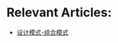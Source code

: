 # Relevant Articles:
- [设计模式-组合模式](https://yuangaopeng.com/2019/09/04/%E8%AE%BE%E8%AE%A1%E6%A8%A1%E5%BC%8F-%E7%BB%84%E5%90%88%E6%A8%A1%E5%BC%8F/)